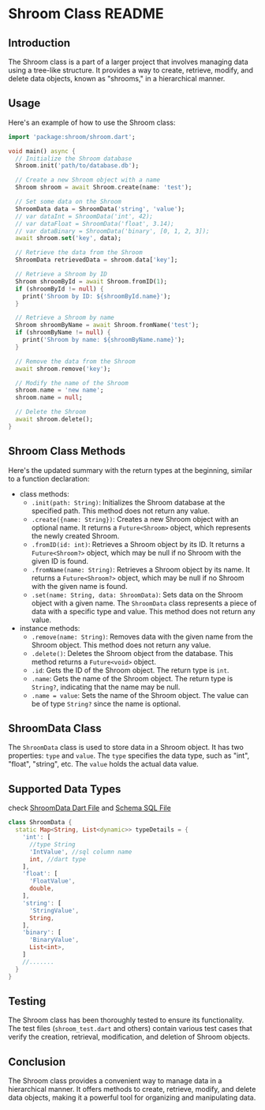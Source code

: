 # Shroom Class README

## Introduction

The Shroom class is a part of a larger project that involves managing data using a tree-like structure. It provides a way to create, retrieve, modify, and delete data objects, known as "shrooms," in a hierarchical manner.

## Usage

Here's an example of how to use the Shroom class:

```dart
import 'package:shroom/shroom.dart';

void main() async {
  // Initialize the Shroom database
  Shroom.init('path/to/database.db');

  // Create a new Shroom object with a name
  Shroom shroom = await Shroom.create(name: 'test');

  // Set some data on the Shroom
  ShroomData data = ShroomData('string', 'value');
  // var dataInt = ShroomData('int', 42);
  // var dataFloat = ShroomData('float', 3.14);
  // var dataBinary = ShroomData('binary', [0, 1, 2, 3]); 
  await shroom.set('key', data);

  // Retrieve the data from the Shroom
  ShroomData retrievedData = shroom.data['key'];

  // Retrieve a Shroom by ID
  Shroom shroomById = await Shroom.fromID(1);
  if (shroomById != null) {
    print('Shroom by ID: ${shroomById.name}');
  }

  // Retrieve a Shroom by name
  Shroom shroomByName = await Shroom.fromName('test');
  if (shroomByName != null) {
    print('Shroom by name: ${shroomByName.name}');
  }

  // Remove the data from the Shroom
  await shroom.remove('key');

  // Modify the name of the Shroom
  shroom.name = 'new name';
  shroom.name = null;

  // Delete the Shroom
  await shroom.delete();
}
```

## Shroom Class Methods

Here's the updated summary with the return types at the beginning, similar to a function declaration:


- class methods:
    - `.init(path: String)`: Initializes the Shroom database at the specified path. This method does not return any value.
    - `.create({name: String})`: Creates a new Shroom object with an optional name. It returns a `Future<Shroom>` object, which represents the newly created Shroom.
    - `.fromID(id: int)`: Retrieves a Shroom object by its ID. It returns a `Future<Shroom?>` object, which may be null if no Shroom with the given ID is found.
    - `.fromName(name: String)`: Retrieves a Shroom object by its name. It returns a `Future<Shroom?>` object, which may be null if no Shroom with the given name is found.
    - `.set(name: String, data: ShroomData)`: Sets data on the Shroom object with a given name. The `ShroomData` class represents a piece of data with a specific type and value. This method does not return any value.
- instance methods:
    - `.remove(name: String)`: Removes data with the given name from the Shroom object. This method does not return any value.
    - `.delete()`: Deletes the Shroom object from the database. This method returns a `Future<void>` object.
    - `.id`: Gets the ID of the Shroom object. The return type is `int`.
    - `.name`: Gets the name of the Shroom object. The return type is `String?`, indicating that the name may be null.
    - `.name = value`: Sets the name of the Shroom object. The value can be of type `String?` since the name is optional.

## ShroomData Class

The `ShroomData` class is used to store data in a Shroom object. It has two properties: `type` and `value`. The `type` specifies the data type, such as "int", "float", "string", etc. The `value` holds the actual data value.

## Supported Data Types
check [ShroomData Dart File](lib/shroom_data.dart)
 and [Schema SQL File](lib/src/sql/schema.sql)

```dart
class ShroomData {
  static Map<String, List<dynamic>> typeDetails = {
    'int': [
      //type String
      'IntValue', //sql column name
      int, //dart type
    ],
    'float': [
      'FloatValue',
      double,
    ],
    'string': [
      'StringValue',
      String,
    ],
    'binary': [
      'BinaryValue',
      List<int>,
    ]
    //.......
  }
}

```

## Testing

The Shroom class has been thoroughly tested to ensure its functionality. The test files (`shroom_test.dart` and others) contain various test cases that verify the creation, retrieval, modification, and deletion of Shroom objects.

## Conclusion

The Shroom class provides a convenient way to manage data in a hierarchical manner. It offers methods to create, retrieve, modify, and delete data objects, making it a powerful tool for organizing and manipulating data.